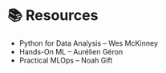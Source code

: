 # 📚 Resources

- Python for Data Analysis – Wes McKinney
- Hands-On ML – Aurélien Géron
- Practical MLOps – Noah Gift